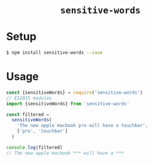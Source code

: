 <div align="center">

# `sensitive-words`

</div>

# Setup

```bash
$ npm install sensitive-words --save
```

# Usage

```js
const {sensitiveWords} = require('sensitive-words')
// ES2015 modules
import {sensitiveWords} from 'sensitive-words'

const filtered =
  sensitiveWords(
    'The new apple macbook pro will have a touchbar',
    ['pro', 'touchbar']
  )

console.log(filtered)
// The new apple macbook *** will have a ***
```
